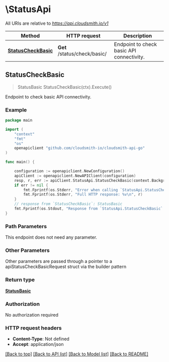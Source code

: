 # \StatusApi

All URIs are relative to *https://api.cloudsmith.io/v1*

Method | HTTP request | Description
------------- | ------------- | -------------
[**StatusCheckBasic**](StatusApi.md#StatusCheckBasic) | **Get** /status/check/basic/ | Endpoint to check basic API connectivity.



## StatusCheckBasic

> StatusBasic StatusCheckBasic(ctx).Execute()

Endpoint to check basic API connectivity.



### Example

```go
package main

import (
    "context"
    "fmt"
    "os"
    openapiclient "github.com/cloudsmith-io/cloudsmith-api-go"
)

func main() {

    configuration := openapiclient.NewConfiguration()
    apiClient := openapiclient.NewAPIClient(configuration)
    resp, r, err := apiClient.StatusApi.StatusCheckBasic(context.Background()).Execute()
    if err != nil {
        fmt.Fprintf(os.Stderr, "Error when calling `StatusApi.StatusCheckBasic``: %v\n", err)
        fmt.Fprintf(os.Stderr, "Full HTTP response: %v\n", r)
    }
    // response from `StatusCheckBasic`: StatusBasic
    fmt.Fprintf(os.Stdout, "Response from `StatusApi.StatusCheckBasic`: %v\n", resp)
}
```

### Path Parameters

This endpoint does not need any parameter.

### Other Parameters

Other parameters are passed through a pointer to a apiStatusCheckBasicRequest struct via the builder pattern


### Return type

[**StatusBasic**](StatusBasic.md)

### Authorization

No authorization required

### HTTP request headers

- **Content-Type**: Not defined
- **Accept**: application/json

[[Back to top]](#) [[Back to API list]](../README.md#documentation-for-api-endpoints)
[[Back to Model list]](../README.md#documentation-for-models)
[[Back to README]](../README.md)

